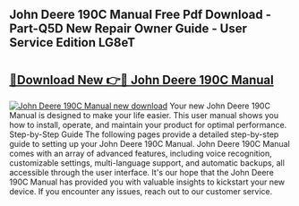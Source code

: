 ## John Deere 190C Manual Free Pdf Download - Part-Q5D New Repair Owner Guide - User Service Edition LG8eT

# <h2><a href="http://bc88840.oget.top/?id=John+Deere+190C+Manual">🔗Download New 👉🔴 John Deere 190C Manual</a></h2>

[![John Deere 190C Manual new download](https://i.imgur.com/5g1atiW.png)](http://bc88840.oget.top/?id=John+Deere+190C+Manual)
Your new John Deere 190C Manual is designed to make your life easier. This user manual shows you how to install, operate, and maintain your product for optimal performance. Step-by-Step Guide The following pages provide a detailed step-by-step guide to setting up your John Deere 190C Manual. John Deere 190C Manual comes with an array of advanced features, including voice recognition, customizable settings, multi-language support, and automatic backups, all accessible through the user interface. It's our hope that the John Deere 190C Manual has provided you with valuable insights to kickstart your new device. If you encounter any issues, reach out to our customer service.
